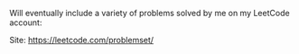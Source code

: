 Will eventually include a variety of problems solved by me on my LeetCode account:

Site: https://leetcode.com/problemset/
